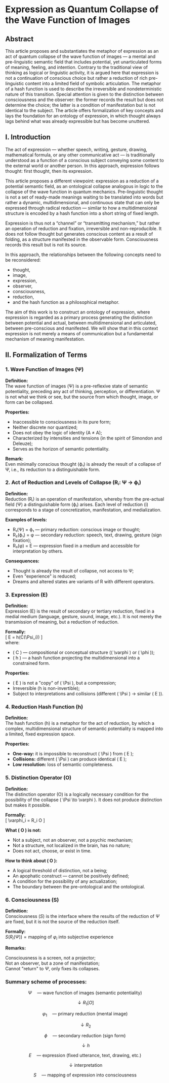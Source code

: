 # Expression as Quantum Collapse of the Wave Function of Images

## Abstract

This article proposes and substantiates the metaphor of expression as an act of quantum collapse of the wave function of images — a mental and pre-linguistic semantic field that includes potential, yet unarticulated forms of meaning, feeling, and intention. Contrary to the traditional view of thinking as logical or linguistic activity, it is argued here that expression is not a continuation of conscious choice but rather a reduction of rich pre-linguistic content into a limited field of symbolic articulation. The metaphor of a hash function is used to describe the irreversible and nondeterministic nature of this transition. Special attention is given to the distinction between consciousness and the observer: the former records the result but does not determine the choice; the latter is a condition of manifestation but is not identical to the subject. The article offers formalization of key concepts and lays the foundation for an ontology of expression, in which thought always lags behind what was already expressible but has become unuttered.

## I. Introduction

The act of expression — whether speech, writing, gesture, drawing, mathematical formula, or any other communicative act — is traditionally understood as a function of a conscious subject conveying some content to the external world or another person. In this approach, expression follows thought: first thought, then its expression.

This article proposes a different viewpoint: expression as a reduction of a potential semantic field, as an ontological collapse analogous in logic to the collapse of the wave function in quantum mechanics. Pre-linguistic thought is not a set of ready-made meanings waiting to be translated into words but rather a dynamic, multidimensional, and continuous state that can only be expressed through radical reduction — similar to how a multidimensional structure is encoded by a hash function into a short string of fixed length.

Expression is thus not a “channel” or “transmitting mechanism,” but rather an operation of reduction and fixation, irreversible and non-reproducible. It does not follow thought but generates conscious content as a result of folding, as a structure manifested in the observable form. Consciousness records this result but is not its source.

In this approach, the relationships between the following concepts need to be reconsidered:
- thought,
- image,
- expression,
- observer,
- consciousness,
- reduction,
- and the hash function as a philosophical metaphor.

The aim of this work is to construct an ontology of expression, where expression is regarded as a primary process generating the distinction between potential and actual, between multidimensional and articulated, between pre-conscious and manifested. We will show that in this context expression is not merely a means of communication but a fundamental mechanism of meaning manifestation.

## II. Formalization of Terms

### 1. Wave Function of Images (Ψ)

**Definition:**  
The wave function of images (Ψ) is a pre-reflexive state of semantic potentiality, preceding any act of thinking, perception, or differentiation. Ψ is not what we think or see, but the source from which thought, image, or form can be collapsed.

**Properties:**  
- Inaccessible to consciousness in its pure form;  
- Neither discrete nor quantized;  
- Does not obey the logic of identity (A ≠ A);  
- Characterized by intensities and tensions (in the spirit of Simondon and Deleuze);  
- Serves as the horizon of semantic potentiality.

**Remark:**  
Even minimally conscious thought (ϕ₁) is already the result of a collapse of Ψ, i.e., its reduction to a distinguishable form.

### 2. Act of Reduction and Levels of Collapse (Rᵢ: Ψ → ϕᵢ)

**Definition:**  
Reduction (Rᵢ) is an operation of manifestation, whereby from the pre-actual field (Ψ) a distinguishable form (ϕᵢ) arises. Each level of reduction (i) corresponds to a stage of concretization, manifestation, and medialization.

**Examples of levels:**  
- R₁(Ψ) = ϕ₁ — primary reduction: conscious image or thought;  
- R₂(ϕ₁) = φ — secondary reduction: speech, text, drawing, gesture (sign fixation);  
- R₃(φ) = E — expression fixed in a medium and accessible for interpretation by others.

**Consequences:**  
- Thought is already the result of collapse, not access to Ψ;  
- Even "experience" is reduced;  
- Dreams and altered states are variants of R with different operators.

### 3. Expression (E)

**Definition:**  
Expression (E) is the result of secondary or tertiary reduction, fixed in a medial medium (language, gesture, sound, image, etc.). It is not merely the transmission of meaning, but a reduction of reduction.

**Formally:**  
\[ E = h(C(\Psi_i)) \]  
where:  
- \( C \) — compositional or conceptual structure (\( \varphi \) or \( \phi \));  
- \( h \) — a hash function projecting the multidimensional into a constrained form.

**Properties:**  
- \( E \) is not a "copy" of \( \Psi \), but a compression;  
- Irreversible (h is non-invertible);  
- Subject to interpretations and collisions (different \( \Psi \) → similar \( E \)).

### 4. Reduction Hash Function (h)

**Definition:**  
The hash function (h) is a metaphor for the act of reduction, by which a complex, multidimensional structure of semantic potentiality is mapped into a limited, fixed expression space.

**Properties:**  
- **One-way:** it is impossible to reconstruct \( \Psi \) from \( E \);  
- **Collisions:** different \( \Psi \) can produce identical \( E \);  
- **Low resolution:** loss of semantic completeness.

### 5. Distinction Operator (O)

**Definition:**  
The distinction operator (O) is a logically necessary condition for the possibility of the collapse \( \Psi \to \varphi \). It does not produce distinction but makes it possible.

**Formally:**  
\[
\varphi_i = R_i O
\]

**What \( O \) is not:**  
- Not a subject, not an observer, not a psychic mechanism;  
- Not a structure, not localized in the brain, has no nature;  
- Does not act, choose, or exist in time.

**How to think about \( O \):**  
- A logical threshold of distinction, not a being;  
- An apophatic construct — cannot be positively defined;  
- A condition for the possibility of any actualization;  
- The boundary between the pre-ontological and the ontological.

### 6. Consciousness (S)

**Definition:**  
Consciousness ($S$) is the interface where the results of the reduction of $\Psi$ are fixed, but it is not the source of the reduction itself.
 
**Formally:**  
$S(R_i(\Psi)) = \text{mapping of } \varphi_i \text{ into subjective experience}$


**Remarks:**  

Consciousness is a screen, not a projector;  
Not an observer, but a zone of manifestation;  
Cannot "return" to $\Psi$, only fixes its collapses.


### Summary scheme of processes:

$$
\Psi \quad \text{— wave function of images (semantic potentiality)}
$$

$$
\downarrow R_1[O]
$$

$$
\varphi_1 \quad \text{— primary reduction (mental image)}
$$

$$
\downarrow R_2
$$

$$
\phi \quad \text{— secondary reduction (sign form)}
$$

$$
\downarrow h
$$

$$
E \quad \text{— expression (fixed utterance, text, drawing, etc.)}
$$

$$
\downarrow \text{interpretation}
$$

$$
S \quad \text{— mapping of expression into consciousness}
$$
